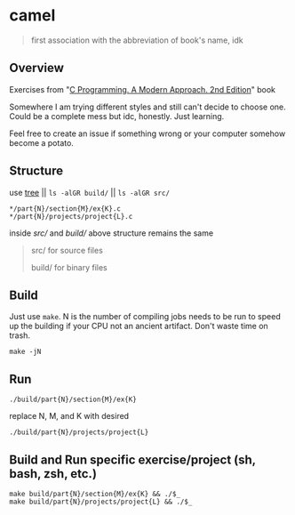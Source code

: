 # camel 
>first association with the abbreviation of book's name, idk
## Overview
Exercises from "[C Programming. A Modern Approach. 2nd Edition](http://knking.com/books/c2/index.html)" book

Somewhere I am trying different styles and still can't decide to choose one.
Could be a complete mess but idc, honestly. Just learning.

Feel free to create an issue if something wrong or your computer somehow become
a potato.
## Structure
use [tree](https://oldmanprogrammer.net/source.php?dir=projects/tree) || `ls -alGR build/` || `ls -alGR src/`
```
*/part{N}/section{M}/ex{K}.c
*/part{N}/projects/project{L}.c
```
inside *src/* and *build/* above structure remains the same
>src/ for source files
>
>build/ for binary files
## Build
Just use `make`. N is the number of compiling jobs needs to be run to speed up the building if your CPU not an ancient artifact. Don't waste time on trash.
```
make -jN
```
## Run
`./build/part{N}/section{M}/ex{K}`

replace N, M, and K with desired

`./build/part{N}/projects/project{L}`
## Build and Run specific exercise/project (sh, bash, zsh, etc.)
```
make build/part{N}/section{M}/ex{K} && ./$_
make build/part{N}/projects/project{L} && ./$_
```
